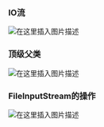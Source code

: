 ### IO流

![在这里插入图片描述](https://img-blog.csdnimg.cn/20200513182128258.png?x-oss-process=image/watermark,type_ZmFuZ3poZW5naGVpdGk,shadow_10,text_aHR0cHM6Ly9ibG9nLmNzZG4ubmV0L3FxXzQzMDcyMzk5,size_16,color_FFFFFF,t_70)


### 顶级父类

![在这里插入图片描述](https://img-blog.csdnimg.cn/20200513182228245.png?x-oss-process=image/watermark,type_ZmFuZ3poZW5naGVpdGk,shadow_10,text_aHR0cHM6Ly9ibG9nLmNzZG4ubmV0L3FxXzQzMDcyMzk5,size_16,color_FFFFFF,t_70)

### FileInputStream的操作

![在这里插入图片描述](https://img-blog.csdnimg.cn/20200514170648545.png?x-oss-process=image/watermark,type_ZmFuZ3poZW5naGVpdGk,shadow_10,text_aHR0cHM6Ly9ibG9nLmNzZG4ubmV0L3FxXzQzMDcyMzk5,size_16,color_FFFFFF,t_70)